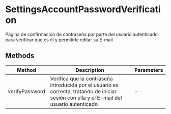 # SettingsAccountPasswordVerification

Página de confirmación de contraseña por parte del usuario autenticado para verificar que es él y permitirle editar su E-mail

## Methods

<!-- @vuese:SettingsAccountPasswordVerification:methods:start -->
|Method|Description|Parameters|
|---|---|---|
|verifyPassword|Verifica que la contraseña introducida por el usuario es correcta, tratando de iniciar sesión con ella y el E-mail del usuario autenticado|-|

<!-- @vuese:SettingsAccountPasswordVerification:methods:end -->


